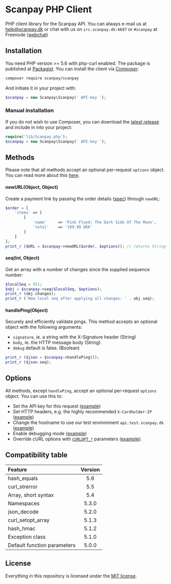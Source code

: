 # Scanpay PHP Client

PHP client library for the Scanpay API. You can always e-mail us at [help@scanpay.dk](mailto:help@scanpay.dk) or chat with us on `irc.scanpay.dk:6697` or `#scanpay` at Freenode ([webchat](https://webchat.freenode.net?randomnick=1&channels=scanpay&prompt=1))

## Installation

You need PHP version >= 5.6 with php-curl enabled. The package is published at [Packagist](https://packagist.org/packages/scanpay/scanpay). You can install the client via [Composer](http://getcomposer.org/):

```bash
composer require scanpay/scanpay
```
And initiate it in your project with:

```php
$scanpay = new Scanpay\Scanpay(' API-key ');
```

### Manual installation

If you do not wish to use Composer, you can download the [latest release](https://github.com/scanpaydk/php-scanpay/releases) and include in into your project:

```php
require('lib/Scanpay.php');
$scanpay = new Scanpay\Scanpay(' API-key ');
```

## Methods

Please note that all methods accept an optional per-request `options` object. You can read more about this [here](#options).

#### newURL(Object, Object)

Create a payment link by passing the order details ([spec](https://docs.scanpay.dk/payment-link#request-fields)) through `newURL`:

```php
$order = [
    'items' => [
        [
            'name'     => 'Pink Floyd: The Dark Side Of The Moon',
            'total'    => '199.99 DKK'
        ]
    ]
];
print_r ($URL = $scanpay->newURL($order, $options)); // returns String
```

#### seq(Int, Object)

Get an array with a number of changes since the supplied sequence number:

```php
$localSeq = 921;
$obj = $scanpay->seq($localSeq, $options);
print_r (obj.changes);
print_r ('New local seq after applying all changes: ' . obj.seq);
```

#### handlePing(Object)

Securely and efficiently validate pings. This method accepts an optional object with the following arguments:

* `signature`, ie. a string with the X-Signature header (String)
* `body`, ie. the HTTP message body (String).
* `debug` default is false. (Boolean)

```php
print_r ($json = $scanpay->handlePing());
print_r ($json.seq);
```

## Options

All methods, except `handlePing`, accept an optional per-request `options` object. You can use this to:

* Set the API key for this request ([example](tests/newURL.php#L14))
* Set HTTP headers, e.g. the highly recommended `X-Cardholder-IP` ([example](tests/newURL.php#L15))
* Change the hostname to use our test environment `api.test.scanpay.dk` ([example](tests/newURL.php#L12))
* Enable debugging mode ([example](tests/seq.php#L13))
* Override cURL options with [`CURLOPT_*`](http://php.net/manual/en/function.curl-setopt.php) parameters ([example](tests/newURL.php#L17-L21)).

## Compatibility table

| Feature                                   | Version |
| :---------------------------------------- | :-----: |
| hash_equals                               | 5.6     |
| curl_strerror                             | 5.5     |
| Array, short syntax                       | 5.4     |
| Namespaces                                | 5.3.0   |
| json_decode                               | 5.2.0   |
| curl_setopt_array                         | 5.1.3   |
| hash_hmac                                 | 5.1.2   |
| Exception class                           | 5.1.0   |
| Default function parameters               | 5.0.0   |

## License

Everything in this repository is licensed under the [MIT license](LICENSE).
